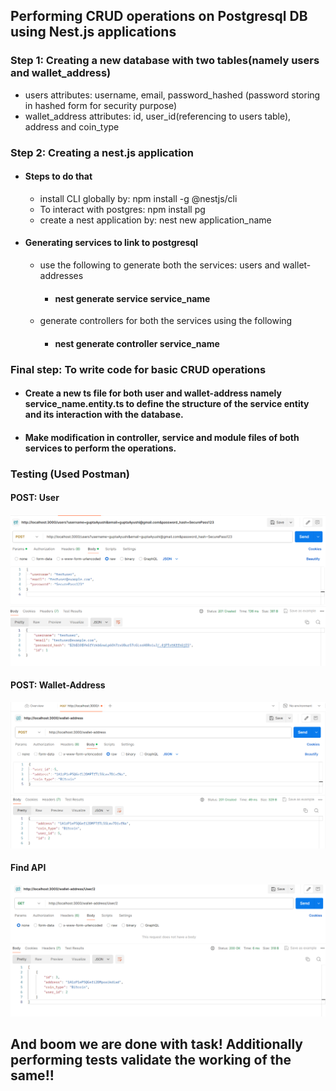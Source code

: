 ## Performing CRUD operations on Postgresql DB using Nest.js applications

### Step 1: Creating a new database with two tables(namely users and wallet_address)
- users attributes: username, email, password_hashed (password storing in hashed form for security purpose)
- wallet_address attributes: id, user_id(referencing to users table), address and coin_type

### Step 2: Creating a nest.js application
- #### Steps to do that
  - install CLI globally by: npm install -g @nestjs/cli
  - To interact with postgres: npm install pg 
  - create a nest application by: nest new application_name

- #### Generating services to link to postgresql
  - use the following to generate both the services: users and wallet-addresses
    - #### nest generate service service_name
  - generate controllers for both the services using the following
    - #### nest generate controller service_name

### Final step: To write code for basic CRUD operations
- #### Create a new ts file for both user and wallet-address namely service_name.entity.ts to define the structure of the service entity and its interaction with the database.
- #### Make modification in controller, service and module files of both services to perform the operations.

### Testing (Used Postman)
#### POST: User
![Post User](https://github.com/AyushiGupta160604/nest-postgres-crud/blob/main/Testing/post%20user.png)
#### POST: Wallet-Address
![Post wallet-address](https://github.com/AyushiGupta160604/nest-postgres-crud/blob/main/Testing/post%20walletaddress.png)
#### Find API
![Find user from wallet-address](https://github.com/AyushiGupta160604/nest-postgres-crud/blob/main/Testing/find%20walletaddress.png)

## And boom we are done with task! Additionally performing tests validate the working of the same!!
